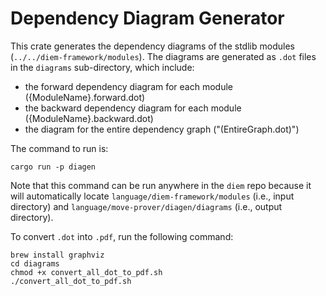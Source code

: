 # Dependency Diagram Generator

This crate generates the dependency diagrams of the stdlib modules (`../../diem-framework/modules`). The diagrams are generated as `.dot` files in the `diagrams` sub-directory, which include:
* the forward dependency diagram for each module ({ModuleName}.forward.dot)
* the backward dependency diagram for each module ({ModuleName}.backward.dot)
* the diagram for the entire dependency graph ("(EntireGraph.dot)")

The command to run is:
```
cargo run -p diagen
```
Note that this command can be run anywhere in the `diem` repo because it will automatically locate `language/diem-framework/modules` (i.e., input directory) and `language/move-prover/diagen/diagrams` (i.e., output directory).

To convert `.dot` into `.pdf`, run the following command:
```
brew install graphviz
cd diagrams
chmod +x convert_all_dot_to_pdf.sh
./convert_all_dot_to_pdf.sh
```

